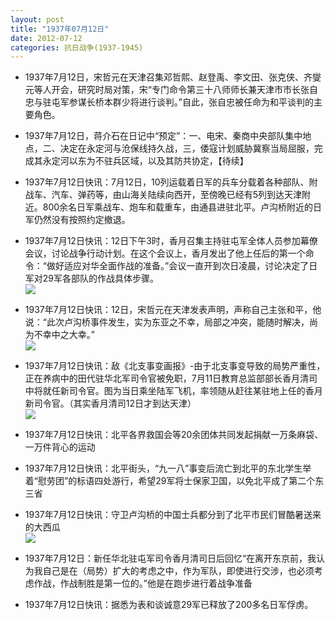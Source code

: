 ```yaml
---
layout: post
title: "1937年07月12日"
date: 2012-07-12
categories: 抗日战争(1937-1945)
---
```


<meta name="referrer" content="no-referrer" />

- 1937年7月12日，宋哲元在天津召集邓哲熙、赵登禹、李文田、张克侠、齐燮元等人开会，研究时局对策，宋“专门命令第三十八师师长兼天津市市长张自忠与驻屯军参谋长桥本群少将进行谈判。”自此，张自忠被任命为和平谈判的主要角色。 

- 1937年7月12日，蒋介石在日记中“预定”：一、电宋、秦商中央部队集中地点，二、决定在永定河与沧保线持久战，三，倭寇计划威胁冀察当局屈服，完成其永定河以东为不驻兵区域，以及其防共协定，【待续】 

- 1937年7月12日快讯：7月12日，10列运载着日军的兵车分载着各种部队、附战车、汽车、弹药等，由山海关陆续向西开，至傍晚已经有5列到达天津附近。800余名日军乘战车、炮车和载重车，由通县进驻北平。卢沟桥附近的日军仍然没有按照约定撤退。 

- 1937年7月12日快讯：12日下午3时，香月召集主持驻屯军全体人员参加幕僚会议，讨论战争行动计划。在这个会议上，香月发出了他上任后的第一个命令：“做好适应对华全面作战的准备。”会议一直开到次日凌晨，讨论决定了日军对29军各部队的作战具体步骤。 <br/><img src="https://ww4.sinaimg.cn/large/aca367d8jw1duu6jtev3hj.jpg" />

- 1937年7月12日快讯：12日，宋哲元在天津发表声明，声称自己主张和平，他说：“此次卢沟桥事件发生，实为东亚之不幸，局部之冲突，能随时解决，尚为不幸中之大幸。” <br/><img src="https://ww4.sinaimg.cn/large/aca367d8jw1duty6nz0l7j.jpg" />

- 1937年7月12日快讯：敌《北支事变画报》-由于北支事变导致的局势严重性，正在养病中的田代驻华北军司令官被免职，7月11日教育总监部部长香月清司中将就任新司令官。图为当日乘坐陆军飞机，率领随从赶往某驻地上任的香月新司令官。（其实香月清司12日才到达天津） <br/><img src="https://ww3.sinaimg.cn/large/aca367d8jw1dutxave0opj.jpg" />

- 1937年7月12日快讯：北平各界救国会等20余团体共同发起捐献一万条麻袋、一万件背心的运动 

- 1937年7月12日快讯：北平街头，“九一八”事变后流亡到北平的东北学生举着“慰劳团”的标语四处游行，希望29军将士保家卫国，以免北平成了第二个东三省 

- 1937年7月12日快讯：守卫卢沟桥的中国士兵都分到了北平市民们冒酷暑送来的大西瓜 <br/><img src="https://ww4.sinaimg.cn/large/aca367d8jw1dutqy3q1owj.jpg" />

- 1937年7月12日：新任华北驻屯军司令香月清司日后回忆“在离开东京前，我认为我自己是在（局势）扩大的考虑之中，作为军队，即使进行交涉，也必须考虑作战，作战制胜是第一位的。”他是在跑步进行着战争准备 

- 1937年7月12日快讯：据悉为表和谈诚意29军已释放了200多名日军俘虏。 

